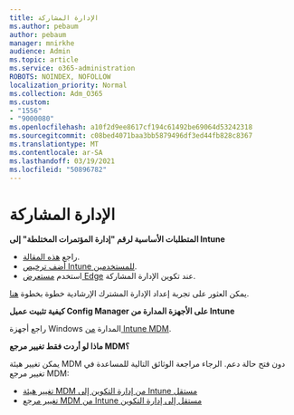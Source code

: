 ```yaml
---
title: الإدارة المشاركة
ms.author: pebaum
author: pebaum
manager: mnirkhe
audience: Admin
ms.topic: article
ms.service: o365-administration
ROBOTS: NOINDEX, NOFOLLOW
localization_priority: Normal
ms.collection: Adm_O365
ms.custom:
- "1556"
- "9000080"
ms.openlocfilehash: a10f2d9ee8617cf194c61492be69064d53242318
ms.sourcegitcommit: c08bed4071baa3bb5879496df3ed44fb828c8367
ms.translationtype: MT
ms.contentlocale: ar-SA
ms.lasthandoff: 03/19/2021
ms.locfileid: "50896782"
---
```

# <a name="co-management"></a>الإدارة المشاركة

**المتطلبات الأساسية لرقم "إدارة المؤتمرات المختلطة" إلى Intune**

- راجع [هذه المقالة](https://docs.microsoft.com/mem/configmgr/mdm/understand/what-happened-to-hybrid).
- [أضف ترخيص Intune للمستخدمين](https://docs.microsoft.com/mem/intune/fundamentals/licenses-assign).
- استخدم [مستعرض Edge](https://www.microsoft.com/edge) عند تكوين الإدارة المشاركة.

يمكن العثور على تجربة إعداد الإدارة المشترك الإرشادية خطوة بخطوة [هنا](https://admin.microsoft.com/AdminPortal/Home?#/modernonboarding/comanagesetupguide).

**كيفية تثبيت عميل Config Manager على الأجهزة المدارة من Intune**

راجع أجهزة Windows المدارة [من Intune MDM](https://docs.microsoft.com/mem/configmgr/core/clients/deploy/deploy-clients-to-windows-computers#bkmk_mdm).

**ماذا لو أردت فقط تغيير مرجع MDM؟**

يمكن تغيير هيئة MDM دون فتح حالة دعم. الرجاء مراجعة الوثائق التالية للمساعدة في تغيير مرجع MDM:

- [تغيير هيئة MDM من إدارة التكوين إلى Intune مستقل](https://docs.microsoft.com/mem/configmgr/mdm/understand/what-happened-to-hybrid)
- [تغيير مرجع MDM من Intune مستقل إلى إدارة التكوين](https://docs.microsoft.com/mem/configmgr/mdm/understand/what-happened-to-hybrid)
